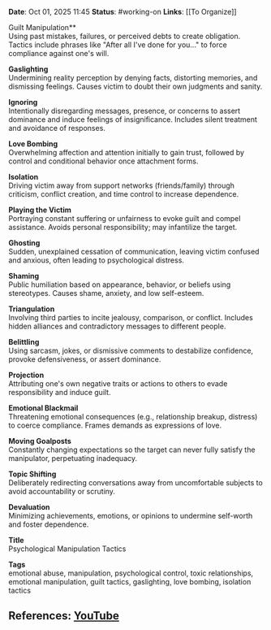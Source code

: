 **Date**: Oct 01, 2025 11:45
**Status**: #working-on
**Links**: [[To Organize]] 

Guilt Manipulation**  
Using past mistakes, failures, or perceived debts to create obligation. Tactics include phrases like "After all I've done for you..." to force compliance against one's will.  

**Gaslighting**  
Undermining reality perception by denying facts, distorting memories, and dismissing feelings. Causes victim to doubt their own judgments and sanity.  

**Ignoring**  
Intentionally disregarding messages, presence, or concerns to assert dominance and induce feelings of insignificance. Includes silent treatment and avoidance of responses.  

**Love Bombing**  
Overwhelming affection and attention initially to gain trust, followed by control and conditional behavior once attachment forms.  

**Isolation**  
Driving victim away from support networks (friends/family) through criticism, conflict creation, and time control to increase dependence.  

**Playing the Victim**  
Portraying constant suffering or unfairness to evoke guilt and compel assistance. Avoids personal responsibility; may infantilize the target.  

**Ghosting**  
Sudden, unexplained cessation of communication, leaving victim confused and anxious, often leading to psychological distress.  

**Shaming**  
Public humiliation based on appearance, behavior, or beliefs using stereotypes. Causes shame, anxiety, and low self-esteem.  

**Triangulation**  
Involving third parties to incite jealousy, comparison, or conflict. Includes hidden alliances and contradictory messages to different people.  

**Belittling**  
Using sarcasm, jokes, or dismissive comments to destabilize confidence, provoke defensiveness, or assert dominance.  

**Projection**  
Attributing one's own negative traits or actions to others to evade responsibility and induce guilt.  

**Emotional Blackmail**  
Threatening emotional consequences (e.g., relationship breakup, distress) to coerce compliance. Frames demands as expressions of love.  

**Moving Goalposts**  
Constantly changing expectations so the target can never fully satisfy the manipulator, perpetuating inadequacy.  

**Topic Shifting**  
Deliberately redirecting conversations away from uncomfortable subjects to avoid accountability or scrutiny.  

**Devaluation**  
Minimizing achievements, emotions, or opinions to undermine self-worth and foster dependence.  

**Title**  
Psychological Manipulation Tactics  

**Tags**  
emotional abuse, manipulation, psychological control, toxic relationships, emotional manipulation, guilt tactics, gaslighting, love bombing, isolation tactics

## References: [YouTube](https://www.youtube.com/watch?v=4rWd6PXU8Ec)
